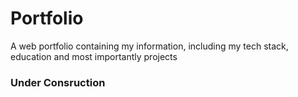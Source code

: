# Portfolio
A web portfolio containing my information, including my tech stack, education and most importantly projects

### Under Consruction


